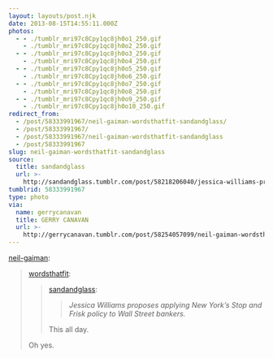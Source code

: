```yaml
---
layout: layouts/post.njk
date: 2013-08-15T14:55:11.000Z
photos:
  - - ./tumblr_mri97c8Cpy1qc8jh0o1_250.gif
    - ./tumblr_mri97c8Cpy1qc8jh0o2_250.gif
  - - ./tumblr_mri97c8Cpy1qc8jh0o3_250.gif
    - ./tumblr_mri97c8Cpy1qc8jh0o4_250.gif
  - - ./tumblr_mri97c8Cpy1qc8jh0o5_250.gif
    - ./tumblr_mri97c8Cpy1qc8jh0o6_250.gif
  - - ./tumblr_mri97c8Cpy1qc8jh0o7_250.gif
    - ./tumblr_mri97c8Cpy1qc8jh0o8_250.gif
  - - ./tumblr_mri97c8Cpy1qc8jh0o9_250.gif
    - ./tumblr_mri97c8Cpy1qc8jh0o10_250.gif
redirect_from:
  - /post/58333991967/neil-gaiman-wordsthatfit-sandandglass/
  - /post/58333991967/
  - /post/58333991967/neil-gaiman-wordsthatfit-sandandglass
  - /post/58333991967
slug: neil-gaiman-wordsthatfit-sandandglass
source:
  title: sandandglass
  url: >-
    http://sandandglass.tumblr.com/post/58218206040/jessica-williams-proposes-applying-new-yorks-stop
tumblrid: 58333991967
type: photo
via:
  name: gerrycanavan
  title: GERRY CANAVAN
  url: >-
    http://gerrycanavan.tumblr.com/post/58254057099/neil-gaiman-wordsthatfit-sandandglass
---
```

<p><a class="tumblr_blog" href="http://neil-gaiman.tumblr.com/post/58252249211/wordsthatfit-sandandglass-jessica-williams">neil-gaiman</a>:</p>

<blockquote>
<p><a class="tumblr_blog" href="http://wordsthatfit.tumblr.com/post/58241533989/sandandglass-jessica-williams-proposes-applying">wordsthatfit</a>:</p>
<blockquote>
<p><a class="tumblr_blog" href="http://sandandglass.tumblr.com/post/58218206040/jessica-williams-proposes-applying-new-yorks-stop">sandandglass</a>:</p>
<blockquote>
<p><em>Jessica Williams proposes applying New York’s Stop and Frisk policy to Wall Street bankers. </em></p>
</blockquote>
<p>This all day.</p>
</blockquote>
<p>Oh yes.</p>
</blockquote>
